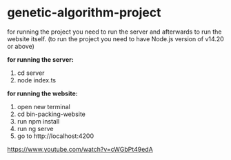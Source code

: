 # genetic-algorithm-project

for running the project you need to run the server and afterwards to run the website itself. (to run the project you need to have Node.js version of v14.20 or above)

**for running the server:**

  1. cd server
  2. node index.ts

**for running the website:**
  1. open new terminal
  2. cd bin-packing-website
  3. run npm install
  4. run ng serve
  5. go to http://localhost:4200

https://www.youtube.com/watch?v=cWGbPt49edA
